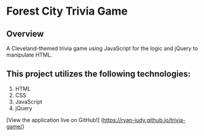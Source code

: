 # Forest City Trivia Game

## Overview

A Cleveland-themed trivia game using JavaScript for the logic and jQuery to manipulate HTML.

## This project utilizes the following technologies:

1. HTML
2. CSS
3. JavaScript
4. jQuery

[View the application live on GitHub!] (https://ryan-judy.github.io/trivia-game/)
